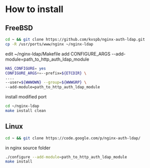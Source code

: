 # How to install

## FreeBSD

```bash
cd ~ && git clone https://github.com/kvspb/nginx-auth-ldap.git
cp -R /usr/ports/www/nginx ~/nginx-ldap
```

edit ~/nginx-ldap/Makefile add CONFIGURE_ARGS --add-module=path_to_http_auth_ldap_module

```bash
HAS_CONFIGURE= yes
CONFIGURE_ARGS+=--prefix=${ETCDIR} \
....
--user=${WWWOWN} --group=${WWWGRP} \
--add-module=path_to_http_auth_ldap_module
```

install modified port

```bash
cd ~/nginx-ldap
make install clean
```

## Linux

```bash
cd ~ && git clone https://code.google.com/p/nginx-auth-ldap/  
```

in nginx source folder

```bash
./configure --add-module=path_to_http_auth_ldap_module
make install
```
